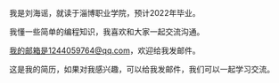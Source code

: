 我是刘海谣，就读于淄博职业学院，预计2022年毕业。

我懂一些简单的编程知识，我喜欢和大家一起交流沟通。

我的邮箱是1244059764@qq.com，欢迎给我发邮件。

这是我的简历，如果对我感兴趣，可以给我发邮件，我们可以一起学习交流。
